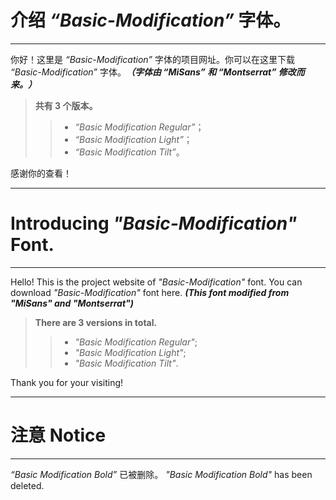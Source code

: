 # 介绍 *“Basic-Modification”* 字体。  
---------------------------------
你好！这里是 *“Basic-Modification”* 字体的项目网址。你可以在这里下载 *“Basic-Modification”* 字体。***（字体由 “MiSans” 和 “Montserrat” 修改而来。）***  
> **共有 3 个版本。**  
>> - *“Basic Modification Regular”*；  
>> - *“Basic Modification Light”*；  
>> - *“Basic Modification Tilt”*。  

感谢你的查看！  
  
------

# Introducing *"Basic-Modification"* Font.  
----------------------------------
Hello! This is the project website of *"Basic-Modification"* font. You can download *"Basic-Modification"* font here. ***(This font modified from "MiSans" and "Montserrat")***   
> **There are 3 versions in total.**  
>> - *"Basic Modification Regular"*;  
>> - *"Basic Modification Light"*;  
>> - *"Basic Modification Tilt"*.  
  
Thank you for your visiting!

------

# 注意  Notice  
----------------------------------
*“Basic Modification Bold”* 已被删除。
*"Basic Modification Bold"* has been deleted.
